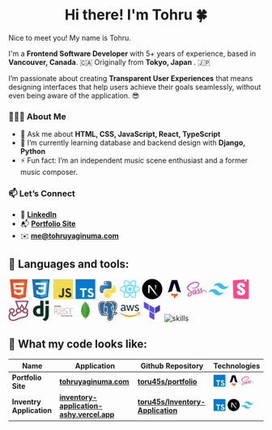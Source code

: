  <h1 align="center">Hi there! I'm Tohru 🍀</h1>
 <p>Nice to meet you! My name is Tohru. </p>
 <p>I'm a <strong>Frontend Software Developer</strong> with 5+ years of experience, based in <strong>Vancouver, Canada</strong>. 🇨🇦 Originally from <strong>Tokyo, Japan </strong>. 🇯🇵</p>
 <p>I’m passionate about creating <strong>Transparent User Experiences</strong> that means designing interfaces that help users achieve their goals seamlessly, without even being aware of the application. 😎</p>

<h3>🙋🏻‍♂️ About Me</h3>
<ul>
<li> 💬 Ask me about <strong>HTML, CSS, JavaScript, React, TypeScript</strong></li>
<li> 🌱 I’m currently learning database and backend design with <strong>Django, Python</strong></li>
<li> ⚡ Fun fact: I’m an independent music scene enthusiast and a former music composer.</li>
</ul>

<h3> 📫 Let’s Connect</h3>
<ul>
<li> 💼 <a href="https://www.linkedin.com/in/tohru-yaginuma-8124a8277/" target="_blank"><strong>LinkedIn</strong></a></li>
<li> 📬 <a href="https://tohruyaginuma.com" target="_blank"><strong>Portfolio Site</strong></a></li>
<li> ✉️ <a href="mailto:me@tohruyaginuma.com"><strong>me@tohruyaginuma.com</strong></a></li>
</ul>

<h2>💪 Languages and tools: </h2>
<a href="https://html.spec.whatwg.org/"><img src="https://raw.githubusercontent.com/devicons/devicon/ca28c779441053191ff11710fe24a9e6c23690d6/icons/html5/html5-original.svg" alt="HTML" width="40" height="40"></a>
<a href="https://developer.mozilla.org/en-US/docs/Web/CSS"><img src="https://raw.githubusercontent.com/devicons/devicon/ca28c779441053191ff11710fe24a9e6c23690d6/icons/css3/css3-original.svg" alt="CSS" width="40" height="40"></a>
<a href="https://developer.mozilla.org/en-US/docs/Web/JavaScript"><img src="https://raw.githubusercontent.com/devicons/devicon/ca28c779441053191ff11710fe24a9e6c23690d6/icons/javascript/javascript-original.svg" alt="JavaScript" width="40" height="40"></a>
<a href="https://www.typescriptlang.org/"><img src="https://raw.githubusercontent.com/devicons/devicon/ca28c779441053191ff11710fe24a9e6c23690d6/icons/typescript/typescript-original.svg" alt="TypeScript" width="40" height="40"></a>
<a href="https://www.python.org/downloads/"><img src="https://raw.githubusercontent.com/devicons/devicon/ca28c779441053191ff11710fe24a9e6c23690d6/icons/python/python-original.svg" alt="Python" width="40" height="40"></a>
<a href="https://react.dev/"><img src="https://raw.githubusercontent.com/devicons/devicon/ca28c779441053191ff11710fe24a9e6c23690d6/icons/react/react-original.svg" alt="React.js" width="40" height="40"></a>
<a href="https://nextjs.org/"><img src="https://raw.githubusercontent.com/devicons/devicon/ca28c779441053191ff11710fe24a9e6c23690d6/icons/nextjs/nextjs-original.svg" alt="Next.js" width="40" height="40"></a>
<a href="https://astro.build/"><img src="https://raw.githubusercontent.com/devicons/devicon/ca28c779441053191ff11710fe24a9e6c23690d6/icons/astro/astro-original.svg" alt="Astro" width="40" height="40"></a>
<a href="https://sass-lang.com/"><img src="https://raw.githubusercontent.com/devicons/devicon/ca28c779441053191ff11710fe24a9e6c23690d6/icons/sass/sass-original.svg" alt="Sass" width="40" height="40"></a>
<a href="https://tailwindcss.com/"><img src="https://raw.githubusercontent.com/devicons/devicon/ca28c779441053191ff11710fe24a9e6c23690d6/icons/tailwindcss/tailwindcss-original.svg" alt="Tailwind CSS" width="40" height="40"></a>
<a href="https://storybook.js.org/"><img src="https://raw.githubusercontent.com/devicons/devicon/ca28c779441053191ff11710fe24a9e6c23690d6/icons/storybook/storybook-original.svg" alt="StoryBook" width="40" height="40"></a>
<a href="https://jestjs.io/"><img src="https://raw.githubusercontent.com/devicons/devicon/ca28c779441053191ff11710fe24a9e6c23690d6/icons/jest/jest-plain.svg" alt="Jest" width="40" height="40"></a>
<a href="https://www.djangoproject.com/"><img src="https://raw.githubusercontent.com/devicons/devicon/ca28c779441053191ff11710fe24a9e6c23690d6/icons/django/django-plain.svg" alt="Django" width="40" height="40"></a>
<a href="https://www.django-rest-framework.org/"><img src="https://raw.githubusercontent.com/devicons/devicon/ca28c779441053191ff11710fe24a9e6c23690d6/icons/djangorest/djangorest-original.svg" alt="Django REST Framework" width="40" height="40"></a>
<a href="https://www.mongodb.com/"><img src="https://raw.githubusercontent.com/devicons/devicon/ca28c779441053191ff11710fe24a9e6c23690d6/icons/mongodb/mongodb-original.svg" alt="MongoDB" width="40" height="40"></a>
<a href="https://www.postgresql.org/"><img src="https://raw.githubusercontent.com/devicons/devicon/ca28c779441053191ff11710fe24a9e6c23690d6/icons/postgresql/postgresql-original.svg" alt="PostgreSQL" width="40" height="40"></a>
<a href="https://aws.amazon.com/"><img src="https://raw.githubusercontent.com/devicons/devicon/ca28c779441053191ff11710fe24a9e6c23690d6/icons/amazonwebservices/amazonwebservices-original-wordmark.svg" alt="Amazon web services" width="40" height="40"></a>
<a href="https://developer.hashicorp.com/terraform"><img src="https://raw.githubusercontent.com/devicons/devicon/ca28c779441053191ff11710fe24a9e6c23690d6/icons/terraform/terraform-original.svg" alt="Terraform" width="40" height="40"></a>

<img src="https://github-readme-stats.vercel.app/api/top-langs?username=toru45s&show_icons=true&locale=en&layout=compact" alt="skills" />

<h2>🧩 What my code looks like: </h2>
<table>
<thead>
    <tr>
    <th>Name </th>
    <th>Application</th>
    <th>Github Repository</th>
    <th>Technologies</th>
    </tr>
</thead>
<tbody>
    <tr>
    <td><strong>Portfolio Site</strong></td>
    <td><a href="https://tohruyaginuma.com" target="_blank"><strong>tohruyaginuma.com</strong></a></td>
    <td><a href="https://github.com/toru45s/portfolio" target="_blank"><strong>toru45s/portfolio</strong></a></td>
    <td>
    <a href="https://www.typescriptlang.org/"><img src="https://raw.githubusercontent.com/devicons/devicon/ca28c779441053191ff11710fe24a9e6c23690d6/icons/typescript/typescript-original.svg" alt="TypeScript" width="24" height="24"></a>
    <a href="https://astro.build/"><img src="https://raw.githubusercontent.com/devicons/devicon/ca28c779441053191ff11710fe24a9e6c23690d6/icons/astro/astro-original.svg" alt="Astro" width="24" height="24"></a>
    <a href="https://sass-lang.com/"><img src="https://raw.githubusercontent.com/devicons/devicon/ca28c779441053191ff11710fe24a9e6c23690d6/icons/sass/sass-original.svg" alt="Sass" width="24" height="24"></a>
    </td>
    </tr>
    <tr>
    <td><strong>Inventry Application</strong></td>
    <td><a href="https://inventory-application-ashy.vercel.app/" target="_blank"><strong>inventory-application-ashy.vercel.app</strong></a></td>
    <td><a href="https://github.com/toru45s/Inventory-Application" target="_blank"><strong>toru45s/Inventory-Application</strong></a></td>
    <td>
    <a href="https://www.typescriptlang.org/"><img src="https://raw.githubusercontent.com/devicons/devicon/ca28c779441053191ff11710fe24a9e6c23690d6/icons/typescript/typescript-original.svg" alt="TypeScript" width="24" height="24"></a>
    <a href="https://nextjs.org/"><img src="https://raw.githubusercontent.com/devicons/devicon/ca28c779441053191ff11710fe24a9e6c23690d6/icons/nextjs/nextjs-original.svg" alt="Next.js" width="24" height="24"></a>
    <a href="https://tailwindcss.com/"><img src="https://raw.githubusercontent.com/devicons/devicon/ca28c779441053191ff11710fe24a9e6c23690d6/icons/tailwindcss/tailwindcss-original.svg" alt="Tailwind CSS" width="24" height="24"></a>
    </td>
    </tr>
</tbody>
</table>
